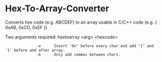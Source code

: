 # Hex-To-Array-Converter
Converts hex code (e.g. ABCDEF) to an array usable in C/C++ code (e.g. { 0xAB, 0xCD, 0xEF })

Two arguments required: hextoarray \<arg\> \<hexcode\>
  
                  -a      Insert '0x' before every char and add '{' and '}' before and after array.
                  -b      Only add commas between chars.
